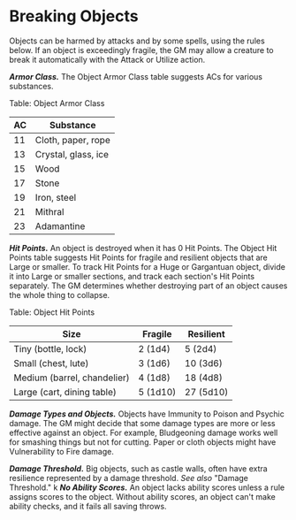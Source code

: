 # Breaking Objects

Objects can be harmed by attacks and by some spells, using the rules below. If an object is exceedingly fragile, the GM may allow a creature to break it automatically with the Attack or Utilize action.

**_Armor Class._** The Object Armor Class table suggests ACs for various substances.

Table: Object Armor Class

| AC | Substance           |
|----|---------------------|
| 11 | Cloth, paper, rope  |
| 13 | Crystal, glass, ice |
| 15 | Wood                |
| 17 | Stone               |
| 19 | Iron, steel         |
| 21 | Mithral             |
| 23 | Adamantine          |

**_Hit Points._** An object is destroyed when it has 0 Hit Points. The Object Hit Points table suggests Hit Points for fragile and resilient objects that are Large or smaller. To track Hit Points for a Huge or Gargantuan object, divide it into Large or smaller sections, and track each section's Hit Points separately. The GM determines whether destroying part of an object causes the whole thing to collapse.

Table: Object Hit Points

| Size                        | Fragile  | Resilient |
|-----------------------------|----------|-----------|
| Tiny (bottle, lock)         | 2 (1d4)  | 5 (2d4)   |
| Small (chest, lute)         | 3 (1d6)  | 10 (3d6)  |
| Medium (barrel, chandelier) | 4 (1d8)  | 18 (4d8)  |
| Large (cart, dining table)  | 5 (1d10) | 27 (5d10) |

**_Damage Types and Objects._** Objects have Immunity to Poison and Psychic damage. The GM might decide that some damage types are more or less effective against an object. For example, Bludgeoning damage works well for smashing things but not for cutting. Paper or cloth objects might have Vulnerability to Fire damage.

**_Damage Threshold._** Big objects, such as castle walls, often have extra resilience represented by a damage threshold. *See also* "Damage Threshold."
k
**_No Ability Scores._** An object lacks ability scores unless a rule assigns scores to the object. Without ability scores, an object can't make ability checks, and it fails all saving throws.